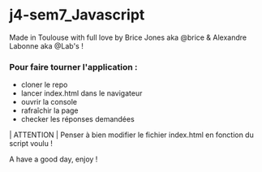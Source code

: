 # j4-sem7_Javascript

Made in Toulouse with full love by Brice Jones aka @brice & Alexandre Labonne aka @Lab's !

### Pour faire tourner l'application :

- cloner le repo
- lancer index.html dans le navigateur
- ouvrir la console
- rafraîchir la page
- checker les réponses demandées

| ATTENTION |
Penser à bien modifier le fichier index.html en fonction du script voulu !


A have a good day, enjoy !
